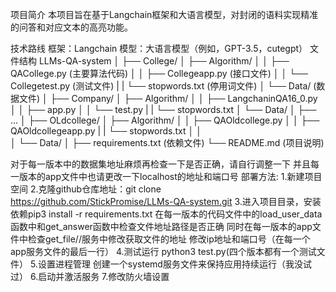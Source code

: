项目简介
本项目旨在基于Langchain框架和大语言模型，对封闭的语料实现精准的问答和对应文本的高亮功能。

技术路线
框架：Langchain
模型：大语言模型（例如，GPT-3.5，cutegpt）
文件结构
LLMs-QA-system
│
├── College/
│   ├── Algorithm/
│   │   ├── QACollege.py  (主要算法代码)
│   │   ├── Collegeapp.py  (接口文件)
│   │   └── Collegetest.py (测试文件)
|   |   └── stopwords.txt  (停用词文件)
│   └── Data/              (数据文件)
│
├── Company/
│   ├── Algorithm/
│   │   ├── LangchaninQA16_0.py
│   │   ├── app.py
│   │   └── test.py
|   |   └── stopwords.txt
│   └── Data/
│
├── ...
│
├── OLdcollege/
│   ├── Algorithm/
│   │   ├── QAOldcollege.py
│   │   ├── QAOldcollegeapp.py
|   |   └── stopwords.txt
│   │   
│   └── Data/
│
├── requirements.txt      (依赖文件)
└── README.md             (项目说明)

对于每一版本中的数据集地址麻烦再检查一下是否正确，请自行调整一下
并且每一版本的app文件中也请更改一下localhost的地址和端口号
部署方法:
1.新建项目空间
2.克隆github仓库地址：git clone https://github.com/StickPromise/LLMs-QA-system.git
3.进入项目目录，安装依赖pip3 install -r requirements.txt
  在每一版本的代码文件中的load_user_data函数中和get_answer函数中检查文件地址路径是否正确
  同时在每一版本的app文件中检查get_file/<scenename>/<filename>服务中修改获取文件的地址
  修改ip地址和端口号（在每一个app服务文件的最后一行）
4.测试运行 python3 test.py(四个版本都有一个测试文件）
5.设置进程管理
  创建一个systemd服务文件来保持应用持续运行（我没试过）
6.启动并激活服务
7.修改防火墙设置


